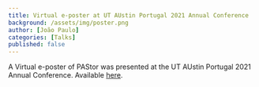 ```yaml
---
title: Virtual e-poster at UT AUstin Portugal 2021 Annual Conference
background: /assets/img/poster.png
author: [João Paulo]
categories: [Talks]
published: false
---
```


A Virtual e-poster of PAStor was presented at the UT AUstin Portugal 2021 Annual Conference. Available [here](https://youtu.be/ojO2HViFVQc). 
